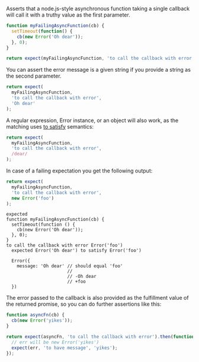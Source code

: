 Asserts that a node.js-style asynchronous function taking a single callback
will call it with a truthy value as the first parameter.

```js
function myFailingAsyncFunction(cb) {
  setTimeout(function() {
    cb(new Error('Oh dear'));
  }, 0);
}
```

<!-- unexpected-markdown async:true -->
```js
return expect(myFailingAsyncFunction, 'to call the callback with error');
```

You can assert the error message is a given string if you provide a
string as the second parameter.

<!-- unexpected-markdown async:true -->
```js
return expect(
  myFailingAsyncFunction,
  'to call the callback with error',
  'Oh dear'
);
```

A regular expression, Error instance, or an object will also work, as the
matching uses [to satisfy](../../any/to-satisfy/) semantics:

<!-- unexpected-markdown async:true -->
```js
return expect(
  myFailingAsyncFunction,
  'to call the callback with error',
  /dear/
);
```

In case of a failing expectation you get the following output:

<!-- unexpected-markdown async:true -->
```js
return expect(
  myFailingAsyncFunction,
  'to call the callback with error',
  new Error('foo')
);
```

```output
expected
function myFailingAsyncFunction(cb) {
  setTimeout(function () {
    cb(new Error('Oh dear'));
  }, 0);
}
to call the callback with error Error('foo')
  expected Error('Oh dear') to satisfy Error('foo')

  Error({
    message: 'Oh dear' // should equal 'foo'
                       //
                       // -Oh dear
                       // +foo
  })
```

The error passed to the callback is also provided as the fulfillment value of
the returned promise, so you can do further assertions like this:

<!-- unexpected-markdown async:true -->
```js
function asyncFn(cb) {
  cb(new Error('yikes'));
}

return expect(asyncFn, 'to call the callback with error').then(function(err) {
  // err will be new Error('yikes')
  expect(err, 'to have message', 'yikes');
});
```
